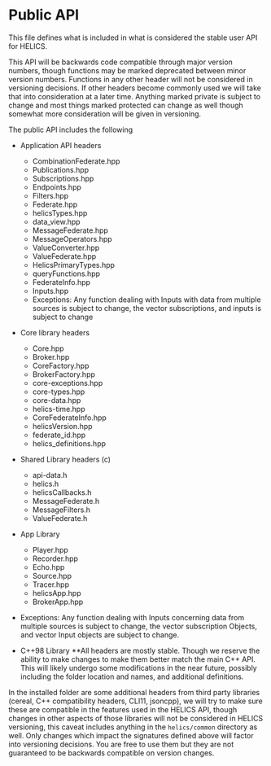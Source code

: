 # Public API

This file defines what is included in what is considered the stable user API for HELICS.

This API will be backwards code compatible through major version numbers, though functions may be marked deprecated between minor version numbers.  Functions in any other header will not be considered in versioning decisions.  If other headers become commonly used we will take that into consideration at a later time.  Anything marked private is subject to change and most things marked protected can change as well though somewhat more consideration will be given in versioning.

The public API includes the following
* Application API headers
  * CombinationFederate.hpp
  * Publications.hpp
  * Subscriptions.hpp
  * Endpoints.hpp
  * Filters.hpp
  * Federate.hpp
  * helicsTypes.hpp
  * data_view.hpp
  * MessageFederate.hpp
  * MessageOperators.hpp
  * ValueConverter.hpp
  * ValueFederate.hpp
  * HelicsPrimaryTypes.hpp
  * queryFunctions.hpp
  * FederateInfo.hpp
  * Inputs.hpp
  * Exceptions:  Any function dealing with Inputs with data from multiple sources is subject to change,  the vector subscriptions, and inputs is subject to change

* Core library headers
  * Core.hpp
  * Broker.hpp
  * CoreFactory.hpp
  * BrokerFactory.hpp
  * core-exceptions.hpp
  * core-types.hpp
  * core-data.hpp
  * helics-time.hpp
  * CoreFederateInfo.hpp
  * helicsVersion.hpp
  * federate_id.hpp
  * helics_definitions.hpp


* Shared Library headers (c)
  * api-data.h
  * helics.h
  * helicsCallbacks.h
  * MessageFederate.h
  * MessageFilters.h
  * ValueFederate.h

* App Library
  * Player.hpp
  * Recorder.hpp
  * Echo.hpp
  * Source.hpp
  * Tracer.hpp
  * helicsApp.hpp
  * BrokerApp.hpp

 * Exceptions:  Any function dealing with Inputs concerning data from multiple sources is subject to change,  the vector subscription Objects, and vector Input objects are subject to change.


  * C++98 Library **All headers are mostly stable.  Though we reserve the ability to make changes to make them better match the main C++ API.  This will likely undergo some modifications in the near future, possibly including the folder location and names, and additional definitions.

In the installed folder are some additional headers from third party libraries (cereal, C++ compatibility headers, CLI11, jsoncpp), we will try to make sure these are compatible in the features used in the HELICS API,  though changes in other aspects of those libraries will not be considered in HELICS versioning, this caveat includes anything in the `helics/common` directory as well.  Only changes which impact the signatures defined above will factor into versioning decisions.  You are free to use them but they are not guaranteed to be backwards compatible on version changes.
